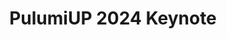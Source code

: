 ---
# Name of the event, <= 60 characters
title: PulumiUP 2024 Keynote
meta_desc: Watch PulumiUP 2024's keynote. Pulumi's co-founder and CEO shared insights into the company's current landscape and future direction
meta_image:

# A featured webinar will display first in the list.
featured: false

# Webinars with unlisted as true will not be shown on the webinar list
unlisted: false

# Gated webinars will have a registration form and the user will need
# to fill out the form before viewing.
gated: false

# The layout of the landing page.
type: webinars

# External webinars will link to an external page instead of a webinar
# landing/registration page. If the webinar is external you will need
# set the 'block_external_search_index' flag to true so Google does not index
# the webinar page created.
external: false
block_external_search_index: false

# The url slug for the webinar landing page. If this is an external
# webinar, use the external URL as the value here.
url_slug: pulumiup-2024-keynote

# Content for the left hand side section of the page.
main:
    # Webinar title.
    title: PulumiUP 2024 Keynote

    event_type: event # workshop | event

    # URL for embedding a URL for ungated webinars.
    youtube_url: https://www.youtube.com/embed/AepHQaXeNX0

    # Sortable date. The datetime Hugo will use to sort the webinars in date order.
    sortable_date: 2024-09-18T09:00:00-00:00

    # Duration of the webinar.
    duration: 1 hour

    # "virtual" will be shown under "show virtual events only", otherwise shown as City, State (seattle, wa)
    location: virtual

    # Description of the webinar.
    description: |
        Watch PulumiUP 2024's keynote. Pulumi's co-founder and CEO shared insights into the company's current landscape and future direction, offering a glimpse into how the company is shaping the future of cloud engineering.

        This keynote also featured presentations and demos from key members of the Pulumi team, unveiling the latest product launches designed to elevate your infrastructure management experience.
        
        Learn more about the new product launches:
        - [Pulumi - One Unified Platform For All Your Infrastructure Needs](/blog/pulumi-up-2024/)
        - Visibility, intelligence, and controls over all infrastructure with [Pulumi Insights 2.0](/blog/pulumi-insights-2/)
        - Centralized secrets management and orchestration that scales with [Pulumi ESC](/blog/pulumi-esc-ga/)

    # The webinar presenters
    presenters:
        - name: Joe Duffy
          role: CEO, Pulumi
          photo: /images/team/joe-duffy.jpg

    # case-sensitive
    tags:
        level: # Beginner, Intermediate, Advanced
        topics: ["DevOps", "Security", "AI", "Pulumi ESC", "Platform Engineering"]
        languages: []

# The right hand side form section.
form:
    # HubSpot form id.
    hubspot_form_id:
    salesforce_campaign_id:
---